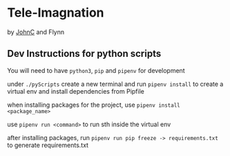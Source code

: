 # Tele-Imagnation
by [JohnC](https://johncheung.art) and Flynn

## Dev Instructions for python scripts
You will need to have `python3`, `pip` and `pipenv` for development

under `./pyScripts` create a new terminal and run `pipenv install` to create a virtual env and install dependencies from Pipfile

when installing packages for the project, use `pipenv install <package_name>`

use `pipenv run <command>` to run sth inside the virtual env

after installing packages, run `pipenv run pip freeze -> requirements.txt` to generate requirements.txt
